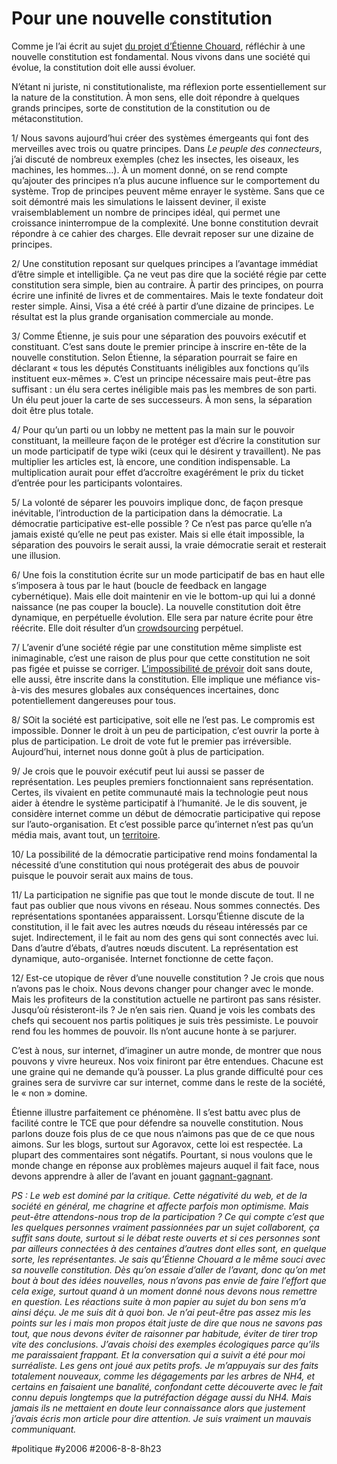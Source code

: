 # Pour une nouvelle constitution

Comme je l’ai écrit au sujet [du projet d’Étienne Chouard](../7/la-constitution-d%e2%80%99etienne-chouard.md), réfléchir à une nouvelle constitution est fondamental. Nous vivons dans une société qui évolue, la constitution doit elle aussi évoluer.

N’étant ni juriste, ni constitutionaliste, ma réflexion porte essentiellement sur la nature de la constitution. À mon sens, elle doit répondre à quelques grands principes, sorte de constitution de la constitution ou de métaconstitution.

1/ Nous savons aujourd’hui créer des systèmes émergeants qui font des merveilles avec trois ou quatre principes. Dans *Le peuple des connecteurs*, j’ai discuté de nombreux exemples (chez les insectes, les oiseaux, les machines, les hommes…). À un moment donné, on se rend compte qu’ajouter des principes n’a plus aucune influence sur le comportement du système. Trop de principes peuvent même enrayer le système. Sans que ce soit démontré mais les simulations le laissent deviner, il existe vraisemblablement un nombre de principes idéal, qui permet une croissance ininterrompue de la complexité. Une bonne constitution devrait répondre à ce cahier des charges. Elle devrait reposer sur une dizaine de principes.

2/ Une constitution reposant sur quelques principes a l’avantage immédiat d’être simple et intelligible. Ça ne veut pas dire que la société régie par cette constitution sera simple, bien au contraire. À partir des principes, on pourra écrire une infinité de livres et de commentaires. Mais le texte fondateur doit rester simple. Ainsi, Visa a été créé à partir d’une dizaine de principes. Le résultat est la plus grande organisation commerciale au monde.

3/ Comme Étienne, je suis pour une séparation des pouvoirs exécutif et constituant. C’est sans doute le premier principe à inscrire en-tête de la nouvelle constitution. Selon Étienne, la séparation pourrait se faire en déclarant « tous les députés Constituants inéligibles aux fonctions qu’ils instituent eux-mêmes ». C’est un principe nécessaire mais peut-être pas suffisant : un élu sera certes inéligible mais pas les membres de son parti. Un élu peut jouer la carte de ses successeurs. À mon sens, la séparation doit être plus totale.

4/ Pour qu’un parti ou un lobby ne mettent pas la main sur le pouvoir constituant, la meilleure façon de le protéger est d’écrire la constitution sur un mode participatif de type wiki (ceux qui le désirent y travaillent). Ne pas multiplier les articles est, là encore, une condition indispensable. La multiplication aurait pour effet d’accroître exagérément le prix du ticket d’entrée pour les participants volontaires.

5/ La volonté de séparer les pouvoirs implique donc, de façon presque inévitable, l’introduction de la participation dans la démocratie. La démocratie participative est-elle possible ? Ce n’est pas parce qu’elle n’a jamais existé qu’elle ne peut pas exister. Mais si elle était impossible, la séparation des pouvoirs le serait aussi, la vraie démocratie serait et resterait une illusion.

6/ Une fois la constitution écrite sur un mode participatif de bas en haut elle s’imposera à tous par le haut (boucle de feedback en langage cybernétique). Mais elle doit maintenir en vie le bottom-up qui lui a donné naissance (ne pas couper la boucle). La nouvelle constitution doit être dynamique, en perpétuelle évolution. Elle sera par nature écrite pour être réécrite. Elle doit résulter d’un [crowdsourcing](../7/cerveaux-humains-disponibles.md) perpétuel.

7/ L’avenir d’une société régie par une constitution même simpliste est inimaginable, c’est une raison de plus pour que cette constitution ne soit pas figée et puisse se corriger. [L’impossibilité de prévoir](../7/l%e2%80%99irresponsabilite-des-politiques.md) doit sans doute, elle aussi, être inscrite dans la constitution. Elle implique une méfiance vis-à-vis des mesures globales aux conséquences incertaines, donc potentiellement dangereuses pour tous.

8/ SOit la société est participative, soit elle ne l’est pas. Le compromis est impossible. Donner le droit à un peu de participation, c’est ouvrir la porte à plus de participation. Le droit de vote fut le premier pas irréversible. Aujourd’hui, internet nous donne goût à plus de participation.

9/ Je crois que le pouvoir exécutif peut lui aussi se passer de représentation. Les peuples premiers fonctionnaient sans représentation. Certes, ils vivaient en petite communauté mais la technologie peut nous aider à étendre le système participatif à l’humanité. Je le dis souvent, je considère internet comme un début de démocratie participative qui repose sur l’auto-organisation. Et c’est possible parce qu’internet n’est pas qu’un média mais, avant tout, un [territoire](../7/internet-comme-territoire.md).

10/ La possibilité de la démocratie participative rend moins fondamental la nécessité d’une constitution qui nous protégerait des abus de pouvoir puisque le pouvoir serait aux mains de tous.

11/ La participation ne signifie pas que tout le monde discute de tout. Il ne faut pas oublier que nous vivons en réseau. Nous sommes connectés. Des représentations spontanées apparaissent. Lorsqu’Étienne discute de la constitution, il le fait avec les autres nœuds du réseau intéressés par ce sujet. Indirectement, il le fait au nom des gens qui sont connectés avec lui. Dans d’autre d’ébats, d’autres nœuds discutent. La représentation est dynamique, auto-organisée. Internet fonctionne de cette façon.

12/ Est-ce utopique de rêver d’une nouvelle constitution ? Je crois que nous n’avons pas le choix. Nous devons changer pour changer avec le monde. Mais les profiteurs de la constitution actuelle ne partiront pas sans résister. Jusqu’où résisteront-ils ? Je n’en sais rien. Quand je vois les combats des chefs qui secouent nos partis politiques je suis très pessimiste. Le pouvoir rend fou les hommes de pouvoir. Ils n’ont aucune honte à se parjurer.

C’est à nous, sur internet, d’imaginer un autre monde, de montrer que nous pouvons y vivre heureux. Nos voix finiront par être entendues. Chacune est une graine qui ne demande qu’à pousser. La plus grande difficulté pour ces graines sera de survivre car sur internet, comme dans le reste de la société, le « non » domine.

Étienne illustre parfaitement ce phénomène. Il s’est battu avec plus de facilité contre le TCE que pour défendre sa nouvelle constitution. Nous parlons douze fois plus de ce que nous n’aimons pas que de ce que nous aimons. Sur les blogs, surtout sur Agoravox, cette loi est respectée. La plupart des commentaires sont négatifs. Pourtant, si nous voulons que le monde change en réponse aux problèmes majeurs auquel il fait face, nous devons apprendre à aller de l’avant en jouant [gagnant-gagnant](../5/win-win.md).

*PS : Le web est dominé par la critique. Cette négativité du web, et de la société en général, me chagrine et affecte parfois mon optimisme. Mais peut-être attendons-nous trop de la participation ? Ce qui compte c’est que les quelques personnes vraiment passionnées par un sujet collaborent, ça suffit sans doute, surtout si le débat reste ouverts et si ces personnes sont par ailleurs connectées à des centaines d’autres dont elles sont, en quelque sorte, les représentantes.* 
*Je sais qu’Étienne Chouard a le même souci avec sa nouvelle constitution. Dès qu’on essaie d’aller de l’avant, donc qu’on met bout à bout des idées nouvelles, nous n’avons pas envie de faire l’effort que cela exige, surtout quand à un moment donné nous devons nous remettre en question.* 
*Les réactions suite à mon papier au sujet du bon sens m’a ainsi déçu. Je me suis dit à quoi bon. Je n’ai peut-être pas assez mis les points sur les i mais mon propos était juste de dire que nous ne savons pas tout, que nous devons éviter de raisonner par habitude, éviter de tirer trop vite des conclusions. J’avais choisi des exemples écologiques parce qu’ils me paraissaient frappant.* 
*Et la conversation qui a suivit a été pour moi surréaliste. Les gens ont joué aux petits profs. Je m’appuyais sur des faits totalement nouveaux, comme les dégagements par les arbres de NH4, et certains en faisaient une banalité, confondant cette découverte avec le fait connu depuis longtemps que la putréfaction dégage aussi du NH4. Mais jamais ils ne mettaient en doute leur connaissance alors que justement j’avais écris mon article pour dire attention.* 
*Je suis vraiment un mauvais communiquant.*

#politique #y2006 #2006-8-8-8h23

